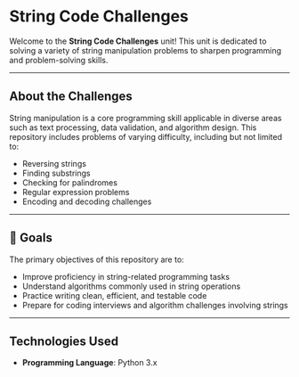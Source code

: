 # String Code Challenges

Welcome to the **String Code Challenges** unit! This unit is dedicated to solving a variety of string manipulation problems to sharpen programming and problem-solving skills.

---

## About the Challenges

String manipulation is a core programming skill applicable in diverse areas such as text processing, data validation, and algorithm design. This repository includes problems of varying difficulty, including but not limited to:

- Reversing strings
- Finding substrings
- Checking for palindromes
- Regular expression problems
- Encoding and decoding challenges

---

## 🚀 Goals

The primary objectives of this repository are to:

- Improve proficiency in string-related programming tasks
- Understand algorithms commonly used in string operations
- Practice writing clean, efficient, and testable code
- Prepare for coding interviews and algorithm challenges involving strings

---

## Technologies Used

- **Programming Language**: Python 3.x


